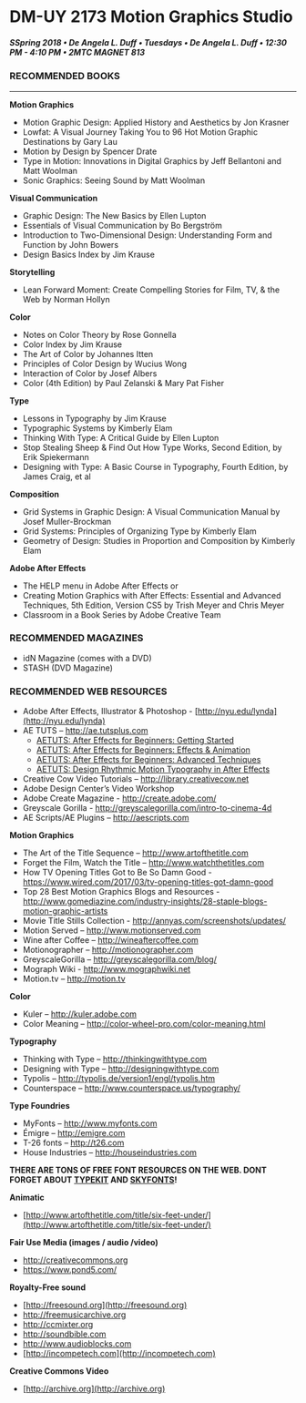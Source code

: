 # DM-UY 2173 Motion Graphics Studio

##### SSpring 2018 • De Angela L. Duff • Tuesdays • De Angela L. Duff • 12:30 PM - 4:10 PM • 2MTC MAGNET 813

### RECOMMENDED BOOKS

---

**Motion Graphics**
* Motion Graphic Design: Applied History and Aesthetics by Jon Krasner
* Lowfat: A Visual Journey Taking You to 96 Hot Motion Graphic Destinations by Gary Lau
* Motion by Design by Spencer Drate
* Type in Motion: Innovations in Digital Graphics by Jeff Bellantoni and Matt Woolman
* Sonic Graphics: Seeing Sound by Matt Woolman

**Visual Communication**
* Graphic Design: The New Basics by Ellen Lupton
* Essentials of Visual Communication by Bo Bergström
* Introduction to Two-Dimensional Design: Understanding Form and Function by John Bowers
* Design Basics Index by Jim Krause

**Storytelling**
* Lean Forward Moment: Create Compelling Stories for Film, TV, & the Web by Norman Hollyn

**Color**
* Notes on Color Theory by Rose Gonnella
* Color Index by Jim Krause
* The Art of Color by Johannes Itten
* Principles of Color Design by Wucius Wong
* Interaction of Color by Josef Albers
* Color (4th Edition) by Paul Zelanski & Mary Pat Fisher

**Type**
* Lessons in Typography by Jim Krause
* Typographic Systems by Kimberly Elam
* Thinking With Type: A Critical Guide by Ellen Lupton
* Stop Stealing Sheep & Find Out How Type Works, Second Edition, by Erik Spiekermann
* Designing with Type: A Basic Course in Typography, Fourth Edition, by James Craig, et al

**Composition**
* Grid Systems in Graphic Design: A Visual Communication Manual by Josef Muller-Brockman
* Grid Systems: Principles of Organizing Type by Kimberly Elam
* Geometry of Design: Studies in Proportion and Composition by Kimberly Elam

**Adobe After Effects**
* The HELP menu in Adobe After Effects or
* Creating Motion Graphics with After Effects: Essential and Advanced Techniques, 5th Edition, Version CS5 by Trish Meyer and Chris Meyer
* Classroom in a Book Series by Adobe Creative Team

### RECOMMENDED MAGAZINES
* idN Magazine (comes with a DVD)
* STASH (DVD Magazine)


### RECOMMENDED WEB RESOURCES
* Adobe After Effects, Illustrator & Photoshop - [http://nyu.edu/lynda](http://nyu.edu/lynda)
* AE TUTS – http://ae.tutsplus.com
    * <a href="http://ae.tutsplus.com/tutorials/beginner-series/after-effects-for-beginners-getting-started/" target="_blank">AETUTS: After Effects for Beginners: Getting Started</a>
    * <a href="http://ae.tutsplus.com/tutorials/beginner-series/after-effects-for-beginners-effects-animation/" target="_blank">AETUTS: After Effects for Beginners: Effects & Animation</a>
    * <a href="http://ae.tutsplus.com/tutorials/beginner-series/after-effects-for-beginners-advanced-techniques/" target="_blank">AETUTS: After Effects for Beginners: Advanced Techniques</a>
    * <a href="http://ae.tutsplus.com/tutorials/motion-graphics/design-rhythmic-motion-typography-in-after-effects/" target="_blank">AETUTS: Design Rhythmic Motion Typography in After Effects</a>
* Creative Cow Video Tutorials – http://library.creativecow.net
* Adobe Design Center’s Video Workshop
* Adobe Create Magazine - http://create.adobe.com/
* Greyscale Gorilla - http://greyscalegorilla.com/intro-to-cinema-4d
* AE Scripts/AE Plugins – http://aescripts.com

**Motion Graphics**
* The Art of the Title Sequence – http://www.artofthetitle.com
* Forget the Film, Watch the Title – 
http://www.watchthetitles.com 
* How TV Opening Titles Got to Be So Damn Good - https://www.wired.com/2017/03/tv-opening-titles-got-damn-good
* Top 28 Best Motion Graphics Blogs and Resources - 
http://www.gomediazine.com/industry-insights/28-staple-blogs-motion-graphic-artists
* Movie Title Stills Collection - http://annyas.com/screenshots/updates/
* Motion Served – http://www.motionserved.com
* Wine after Coffee – http://wineaftercoffee.com
* Motionographer – http://motionographer.com 
* GreyscaleGorilla – http://greyscalegorilla.com/blog/ 
* Mograph Wiki - http://www.mographwiki.net
* Motion.tv – http://motion.tv

**Color**
* Kuler – http://kuler.adobe.com
* Color Meaning – http://color-wheel-pro.com/color-meaning.html

**Typography**
* Thinking with Type – http://thinkingwithtype.com
* Designing with Type – http://designingwithtype.com
* Typolis – http://typolis.de/version1/engl/typolis.htm
* Counterspace – http://www.counterspace.us/typography/

**Type Foundries**
* MyFonts – http://www.myfonts.com
* Émigre – http://emigre.com
* T-26 fonts – http://t26.com
* House Industries – http://houseindustries.com

**THERE ARE TONS OF FREE FONT RESOURCES ON THE WEB. DONT FORGET ABOUT [TYPEKIT](https://typekit.com) AND [SKYFONTS](http://skyfonts.com/)!** 

**Animatic**
  * [http://www.artofthetitle.com/title/six-feet-under/](http://www.artofthetitle.com/title/six-feet-under/)

**Fair Use Media (images / audio /video)**
  * http://creativecommons.org 
  * https://www.pond5.com/

**Royalty-Free sound** 
  * [http://freesound.org](http://freesound.org) 
  * http://freemusicarchive.org
  * http://ccmixter.org
  * http://soundbible.com
  * http://www.audioblocks.com
  * [http://incompetech.com](http://incompetech.com)

**Creative Commons Video**
  * [http://archive.org](http://archive.org)